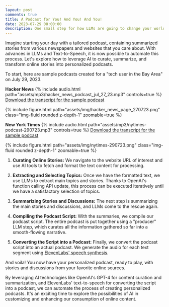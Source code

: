 ```yaml
---
layout: post
comments: true
title: A Podcast for You! And You! And You!
date: 2023-07-29 08:00:00
description: One small step for how LLMs are going to change your world
---
```

Imagine starting your day with a tailored podcast, containing summarized stories from various newspapers and websites that you care about. With advances in LLMs and Text-to-Speech, it is now possible to automate this process. Let's explore how to leverage AI to curate, summarize, and transform online stories into personalized podcasts.

To start, here are sample podcasts created for a "tech user in the Bay Area" on July 29, 2023.

**Hacker News**
{% include audio.html path="assets/mp3/hacker_news_podcast_jul_27_23.mp3" controls=true %}
[Download the transcript for the sample podcast](/assets/txt/hacker_news_podcast_jul_27_23.txt)

{% include figure.html path="assets/img/hacker_news_page_270723.png" class="img-fluid rounded z-depth-1" zoomable=true %}



**New York Times**
{% include audio.html path="assets/mp3/nytimes-podcast-290723.mp3" controls=true %}
[Download the transcript for the sample podcast](/assets/txt/nytimes-podcast-transcript-290723.txt)

{% include figure.html path="assets/img/nytimes-290723.png" class="img-fluid rounded z-depth-1" zoomable=true %}

1. **Curating Online Stories:** We navigate to the website URL of interest and use AI tools to fetch and format the text content for processing.

2. **Extracting and Selecting Topics:** Once we have the formatted text, we use LLMs to extract main topics and stories. Thanks to OpenAI's function calling API update, this process can be executed iteratively until we have a satisfactory selection of topics.

3. **Summarizing Stories and Discussions:** The next step is summarizing the main stories and discussions, and LLMs come to the rescue again.

4. **Compiling the Podcast Script:** With the summaries, we compile our podcast script. The entire podcast is put together using a "producer" LLM step, which curates all the information gathered so far into a smooth-flowing narrative.

5. **Converting the Script into a Podcast:** Finally, we convert the podcast script into an actual podcast. We generate the audio for each text segment using [ElevenLabs' speech synthesis](https://elevenlabs.io/speech-synthesis). 

And voila! You now have your personalized podcast, ready to play, with stories and discussions from your favorite online sources.

By leveraging AI technologies like OpenAI's GPT-4 for content curation and summarization, and ElevenLabs' text-to-speech for converting the script into a podcast, we can automate the process of creating personalized podcasts. It's an exciting time to explore the possibilities of AI in customizing and enhancing our consumption of online content.
